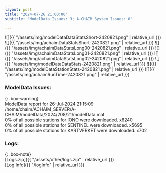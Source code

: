 ```yaml
---
layout: post
title: "2024-07-26 21:00:00"
subtitle: "ModelData Issues: 3; A-CHAIM System Issues: 0"

---
```


![]({{ "/assets/img/modelDataDataStatsShort-2420821.png" | relative_url }})
![]({{ "/assets/img/achaimDataStatsShort-2420821.png" | relative_url }})
![]({{ "/assets/img/achaimDataStatsLong00-2420821.png" | relative_url }})
![]({{ "/assets/img/achaimDataStatsLong01-2420821.png" | relative_url }})
![]({{ "/assets/img/achaimDataStatsLong02-2420821.png" | relative_url }})
![]({{ "/assets/img/modelDataDataStats-2420821.png" | relative_url }})
![]({{ "/assets/img/modelDataStationStats-2420821.png" | relative_url }})
![]({{ "/assets/img/achaimRunTime-2420821.png" | relative_url }})


### ModelData Issues:  
  
{: .box-warning}  
 ModelData report for 26-Jul-2024 21:15:09   
 /home/chaim/ACHAIM_SERVER/A-CHAIM/modelData/2024/208/21/modelData.mat   
 0% of all possible stations for IONO were downloaded. x6240   
 0% of all possible stations for SENTINEL were downloaded. x5695   
 0% of all possible stations for KARTVERKET were downloaded. x702   
  


### Logs:  
  
{: .box-note}  
[Logs.zip]({{ "/assets/other/logs.zip" | relative_url }})  
[Log Info]({{ "/logInfo" | relative_url }})  
